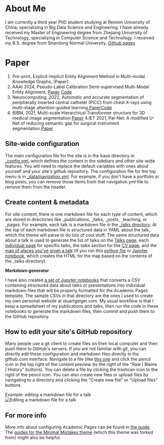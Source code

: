 About Me
======
I am currently a third year PhD student studying at Renmin University of China, specializing in Big Data Science and Engineering. I have already received my Master of Engineering degree from Zhejiang University of Technology, specializing in Computer Science and Technology. I received my B.S. degree from Shandong Normal University.
[Github pages](https://github.com/RUC-wly)

Paper
======
1. Pre-print, Explicit-Implicit Entity Alignment Method in Multi-modal Knowledge Graphs, [Paper]
2. AAAI 2024, Pseudo-Label Calibration Semi-supervised Multi-Modal Entity Alignment, [Paper](https://ojs.aaai.org/index.php/AAAI/article/view/28762) [Code](https://github.com/RUC-wly/PCMEA)
3. Neurocomputing, 2022, Automatic and accurate segmentation of peripherally inserted central catheter (PICC) from chest X-rays using multi-stage attention-guided learning,[Paper](https://www.sciencedirect.com/science/article/abs/pii/S0925231222000583?dgcid=coauthor)[Code](https://github.com/RUC-wly/muti-stage-PICC-segmentation)
4. BIBM, 2021, Multi-scale Hierarchical Transformer structure for 3D medical image segmentation [Paper](https://ieeexplore.ieee.org/abstract/document/9669799)
4.IET 2021, PaI-Net: A modified U-Net of reducing semantic gap for surgical instrument segmentation.[Paper](https://ietresearch.onlinelibrary.wiley.com/doi/10.1049/ipr2.12283)

Site-wide configuration
------
The main configuration file for the site is in the base directory in [_config.yml](https://github.com/academicpages/academicpages.github.io/blob/master/_config.yml), which defines the content in the sidebars and other site-wide features. You will need to replace the default variables with ones about yourself and your site's github repository. The configuration file for the top menu is in [_data/navigation.yml](https://github.com/academicpages/academicpages.github.io/blob/master/_data/navigation.yml). For example, if you don't have a portfolio or blog posts, you can remove those items from that navigation.yml file to remove them from the header. 

Create content & metadata
------
For site content, there is one markdown file for each type of content, which are stored in directories like _publications, _talks, _posts, _teaching, or _pages. For example, each talk is a markdown file in the [_talks directory](https://github.com/academicpages/academicpages.github.io/tree/master/_talks). At the top of each markdown file is structured data in YAML about the talk, which the theme will parse to do lots of cool stuff. The same structured data about a talk is used to generate the list of talks on the [Talks page](https://academicpages.github.io/talks), each [individual page](https://academicpages.github.io/talks/2012-03-01-talk-1) for specific talks, the talks section for the [CV page](https://academicpages.github.io/cv), and the [map of places you've given a talk](https://academicpages.github.io/talkmap.html) (if you run this [python file](https://github.com/academicpages/academicpages.github.io/blob/master/talkmap.py) or [Jupyter notebook](https://github.com/academicpages/academicpages.github.io/blob/master/talkmap.ipynb), which creates the HTML for the map based on the contents of the _talks directory).

**Markdown generator**

I have also created [a set of Jupyter notebooks](https://github.com/academicpages/academicpages.github.io/tree/master/markdown_generator
) that converts a CSV containing structured data about talks or presentations into individual markdown files that will be properly formatted for the Academic Pages template. The sample CSVs in that directory are the ones I used to create my own personal website at stuartgeiger.com. My usual workflow is that I keep a spreadsheet of my publications and talks, then run the code in these notebooks to generate the markdown files, then commit and push them to the GitHub repository.

How to edit your site's GitHub repository
------
Many people use a git client to create files on their local computer and then push them to GitHub's servers. If you are not familiar with git, you can directly edit these configuration and markdown files directly in the github.com interface. Navigate to a file (like [this one](https://github.com/academicpages/academicpages.github.io/blob/master/_talks/2012-03-01-talk-1.md) and click the pencil icon in the top right of the content preview (to the right of the "Raw | Blame | History" buttons). You can delete a file by clicking the trashcan icon to the right of the pencil icon. You can also create new files or upload files by navigating to a directory and clicking the "Create new file" or "Upload files" buttons. 

Example: editing a markdown file for a talk
![Editing a markdown file for a talk](/images/editing-talk.png)

For more info
------
More info about configuring Academic Pages can be found in [the guide](https://academicpages.github.io/markdown/). The [guides for the Minimal Mistakes theme](https://mmistakes.github.io/minimal-mistakes/docs/configuration/) (which this theme was forked from) might also be helpful.
